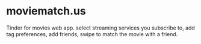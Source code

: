 # moviematch.us
Tinder for movies web app. select streaming services you subscribe to, add tag preferences, add friends, swipe to match the movie with a friend.
